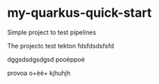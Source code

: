 # my-quarkus-quick-start

Simple project to test pipelines

The projectc test tekton
fdsfdsdsfsfd

dggsdsdgsdgsd
pooèppoè

provoa
o+èè+
kjhuhjh





